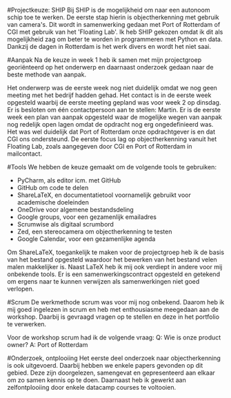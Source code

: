 #Projectkeuze: SHIP
Bij SHIP is de mogelijkheid om naar een autonoom schip toe te werken. De eerste stap hierin is objectherkenning met gebruik van camera's. Dit wordt in samenwerking gedaan met Port of Rotterdam of CGI met gebruik van het 'Floating Lab'. Ik heb SHIP gekozen omdat ik dit als mogelijkheid zag om beter te worden in programmeren met Python en data. Dankzij de dagen in Rotterdam is het werk divers en wordt het niet saai.

#Aanpak
Na de keuze in week 1 heb ik samen met mijn projectgroep georiënteerd op het onderwerp en daarnaast onderzoek gedaan naar de beste methode van aanpak. 

Het onderwerp was de eerste week nog niet duidelijk omdat we nog geen meeting met het bedrijf hadden gehad.  Het contact is in de eerste week opgesteld waarbij de eerste meeting gepland was voor week 2 op dinsdag. Er is besloten om één contactpersoon aan te stellen: Martin. Er is de eerste week een plan van aanpak opgesteld waar de mogelijke wegen van aanpak nog redelijk open lagen omdat de opdracht nog erg ongedefinieerd was. Het was wel duidelijk dat Port of Rotterdam onze opdrachtgever is en dat CGI ons ondersteund. De eerste focus lag op objectherkenning vanuit het Floating Lab, zoals aangegeven door CGI en Port of Rotterdam in mailcontact.

#Tools
We hebben de keuze gemaakt om de volgende tools te gebruiken:
- PyCharm, als editor icm. met GitHub
- GitHub om code te delen
- ShareLaTeX, en documentatietool voornamelijk gebruikt voor academische doeleinden
- OneDrive voor algemene bestandsdeling
- Google groups, voor een gezamenlijk emailadres
- Scrumwise als digitaal scrumbord
- Zed, een stereocamera om objectherkenning te testen
- Google Calendar, voor een gezamenlijke agenda

Om ShareLaTeX, toegankelijk te maken voor de projectgroep heb ik de basis van het bestand opgesteld waardoor het bewerken van het bestand velen malen makkelijker is. Naast LaTeX heb ik mij ook verdiept in andere voor mij onbekende tools.
Er is een samenwerkingscontract opgesteld en getekend om ergens naar te kunnen verwijzen als samenwerkingen niet goed verlopen.


#Scrum
De werkmethode scrum was voor mij nog onbekend. Daarom heb ik mij goed ingelezen in scrum en heb met enthousiasme meegedaan aan de workshop. Daarbij is gevraagd vragen op te stellen en deze in het portfolio te verwerken.

Voor de workshop scrum had ik de volgende vraag:
Q: Wie is onze product owner?
A: Port of Rotterdam

#Onderzoek, ontplooiing
Het eerste deel onderzoek naar objectherkenning is ook uitgevoerd. Daarbij hebben we enkele papers gevonden op dit gebied. Deze zijn doorgelezen, samengevat en gepresenteerd aan elkaar om zo samen kennis op te doen. Daarnaast heb ik gewerkt aan zelfontplooiing door enkele datacamp courses te voltooien.

 
